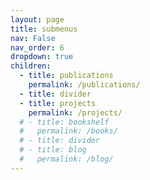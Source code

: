 ```yaml
---
layout: page
title: submenus
nav: False
nav_order: 6
dropdown: true
children:
  - title: publications
    permalink: /publications/
  - title: divider
  - title: projects
    permalink: /projects/
  # - title: bookshelf
  #   permalink: /books/
  # - title: divider
  # - title: blog
  #   permalink: /blog/
---
```

